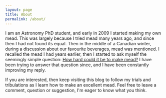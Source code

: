 ```yaml
---
layout: page
title: About
permalink: /about/
---
```


<p>I am an Astronomy PhD student, and early in 2009 I started making my own mead. This was largely because I tried mead many years ago, and since then I had not found its equal. Then in the middle of a Canadian winter, during a discussion about our favourite beverages, mead was mentioned. I recalled the mead I had years earlier, then I started to ask myself the seemingly simple question: <a title="In the beginning…" href="http://celestialmead.wordpress.com/2010/06/14/how-it-all-began/">How hard could it be to make mead?</a> I have been trying to answer that question since, and I have been constantly improving my reply.</p>
<p>If you are interested, then keep visiting this blog to follow my trials and tribulations as I learn how to make an excellent mead. Feel free to leave a comment, question or suggestion, I'm eager to know what you think.</p>
